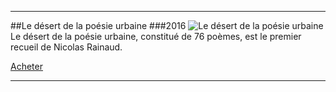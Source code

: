 ***
##Le désert de la poésie urbaine
###2016
![Le désert de la poésie urbaine]({{FILE:desert-de-la-poesie-urbaine.jpg}})
Le désert de la poésie urbaine, constitué de 76 poèmes, est le premier recueil de Nicolas Rainaud. 

[Acheter](http://google.com)

---